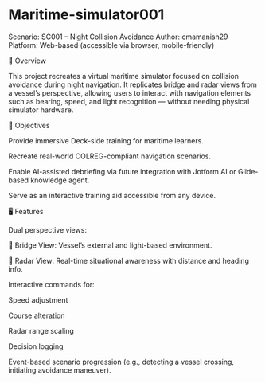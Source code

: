 # Maritime-simulator001
Scenario: SC001 – Night Collision Avoidance
Author: cmamanish29
Platform: Web-based (accessible via browser, mobile-friendly)

🌊 Overview

This project recreates a virtual maritime simulator focused on collision avoidance during night navigation. It replicates bridge and radar views from a vessel’s perspective, allowing users to interact with navigation elements such as bearing, speed, and light recognition — without needing physical simulator hardware.

🎯 Objectives

Provide immersive Deck-side training for maritime learners.

Recreate real-world COLREG-compliant navigation scenarios.

Enable AI-assisted debriefing via future integration with Jotform AI or Glide-based knowledge agent.

Serve as an interactive training aid accessible from any device.

🖥️ Features

Dual perspective views:

🧭 Bridge View: Vessel’s external and light-based environment.

📡 Radar View: Real-time situational awareness with distance and heading info.

Interactive commands for:

Speed adjustment

Course alteration

Radar range scaling

Decision logging

Event-based scenario progression (e.g., detecting a vessel crossing, initiating avoidance maneuver).
